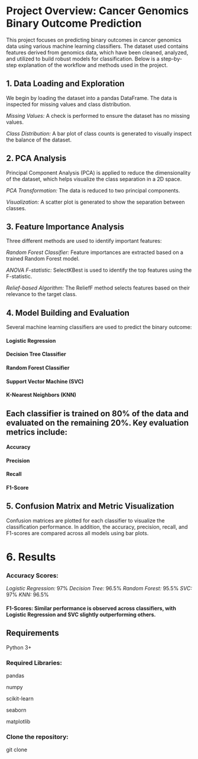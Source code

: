 # Project Overview: Cancer Genomics Binary Outcome Prediction
This project focuses on predicting binary outcomes in cancer genomics data using various machine learning classifiers. The dataset used contains features derived from genomics data, which have been cleaned, analyzed, and utilized to build robust models for classification. Below is a step-by-step explanation of the workflow and methods used in the project.

## 1. Data Loading and Exploration
We begin by loading the dataset into a pandas DataFrame. The data is inspected for missing values and class distribution.

   *Missing Values:* A check is performed to ensure the dataset has no missing values.
   
   *Class Distribution:* A bar plot of class counts is generated to visually inspect the balance of the dataset.

## 2. PCA Analysis
Principal Component Analysis (PCA) is applied to reduce the dimensionality of the dataset, which helps visualize the class separation in a 2D space.

 *PCA Transformation:* The data is reduced to two principal components.
 
 *Visualization:* A scatter plot is generated to show the separation between classes.

## 3. Feature Importance Analysis
Three different methods are used to identify important features:

 *Random Forest Classifier:* Feature importances are extracted based on a trained Random Forest model.
 
 *ANOVA F-statistic:* SelectKBest is used to identify the top features using the F-statistic.
 
 *Relief-based Algorithm:* The ReliefF method selects features based on their relevance to the target class.

 ## 4. Model Building and Evaluation
Several machine learning classifiers are used to predict the binary outcome:

#### Logistic Regression
#### Decision Tree Classifier
#### Random Forest Classifier
#### Support Vector Machine (SVC)
#### K-Nearest Neighbors (KNN)

## Each classifier is trained on 80% of the data and evaluated on the remaining 20%. Key evaluation metrics include:

#### Accuracy
#### Precision
#### Recall
#### F1-Score

## 5. Confusion Matrix and Metric Visualization
Confusion matrices are plotted for each classifier to visualize the classification performance. In addition, the accuracy, precision, recall, and F1-scores are compared across all models using bar plots.

# 6. Results
### Accuracy Scores:
 *Logistic Regression:* 97%
 *Decision Tree:* 96.5%
 *Random Forest:* 95.5%
 *SVC:* 97%
 *KNN:* 96.5%
#### F1-Scores: Similar performance is observed across classifiers, with Logistic Regression and SVC slightly outperforming others.

## Requirements
Python 3+

### Required Libraries:
pandas

numpy

scikit-learn

seaborn

matplotlib

### Clone the repository:
git clone 
